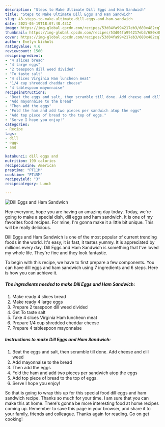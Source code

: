 ```yaml
---
description: "Steps to Make Ultimate Dill Eggs and Ham Sandwich"
title: "Steps to Make Ultimate Dill Eggs and Ham Sandwich"
slug: 43-steps-to-make-ultimate-dill-eggs-and-ham-sandwich
date: 2021-05-19T18:07:48.431Z
image: https://img-global.cpcdn.com/recipes/53d04fa994217eb3/680x482cq70/dill-eggs-and-ham-sandwich-recipe-main-photo.jpg
thumbnail: https://img-global.cpcdn.com/recipes/53d04fa994217eb3/680x482cq70/dill-eggs-and-ham-sandwich-recipe-main-photo.jpg
cover: https://img-global.cpcdn.com/recipes/53d04fa994217eb3/680x482cq70/dill-eggs-and-ham-sandwich-recipe-main-photo.jpg
author: Evelyn Nichols
ratingvalue: 4.6
reviewcount: 1500
recipeingredient:
- "4 slices bread"
- "4 large eggs"
- "2 teaspoon dill weed divided"
- "To taste salt"
- "4 slices Virginia Ham luncheon meat"
- "1/4 cup shredded cheddar cheese"
- "4 tablespoon mayonnaise"
recipeinstructions:
- "Beat the eggs and salt, then scramble till done. Add cheese and dill weed"
- "Add mayonnaise to the bread"
- "Then add the eggs"
- "Fold the ham and add two pieces per sandwich atop the eggs"
- "Add top piece of bread to the top of eggs."
- "Serve I hope you enjoy!"
categories:
- Recipe
tags:
- dill
- eggs
- and

katakunci: dill eggs and 
nutrition: 190 calories
recipecuisine: American
preptime: "PT11M"
cooktime: "PT45M"
recipeyield: "3"
recipecategory: Lunch

---
```



![Dill Eggs and Ham Sandwich](https://img-global.cpcdn.com/recipes/53d04fa994217eb3/680x482cq70/dill-eggs-and-ham-sandwich-recipe-main-photo.jpg)

Hey everyone, hope you are having an amazing day today. Today, we're going to make a special dish, dill eggs and ham sandwich. It is one of my favorites food recipes. For mine, I'm gonna make it a little bit unique. This will be really delicious.



Dill Eggs and Ham Sandwich is one of the most popular of current trending foods in the world. It's easy, it is fast, it tastes yummy. It is appreciated by millions every day. Dill Eggs and Ham Sandwich is something that I've loved my whole life. They're fine and they look fantastic.


To begin with this recipe, we have to first prepare a few components. You can have dill eggs and ham sandwich using 7 ingredients and 6 steps. Here is how you can achieve it.

<!--inarticleads1-->

##### The ingredients needed to make Dill Eggs and Ham Sandwich:

1. Make ready 4 slices bread
1. Make ready 4 large eggs
1. Prepare 2 teaspoon dill weed divided
1. Get To taste salt
1. Take 4 slices Virginia Ham luncheon meat
1. Prepare 1/4 cup shredded cheddar cheese
1. Prepare 4 tablespoon mayonnaise




<!--inarticleads2-->

##### Instructions to make Dill Eggs and Ham Sandwich:

1. Beat the eggs and salt, then scramble till done. Add cheese and dill weed
1. Add mayonnaise to the bread
1. Then add the eggs
1. Fold the ham and add two pieces per sandwich atop the eggs
1. Add top piece of bread to the top of eggs.
1. Serve I hope you enjoy!




So that is going to wrap this up for this special food dill eggs and ham sandwich recipe. Thanks so much for your time. I am sure that you can make this at home. There's gonna be more interesting food at home recipes coming up. Remember to save this page in your browser, and share it to your family, friends and colleague. Thanks again for reading. Go on get cooking!
